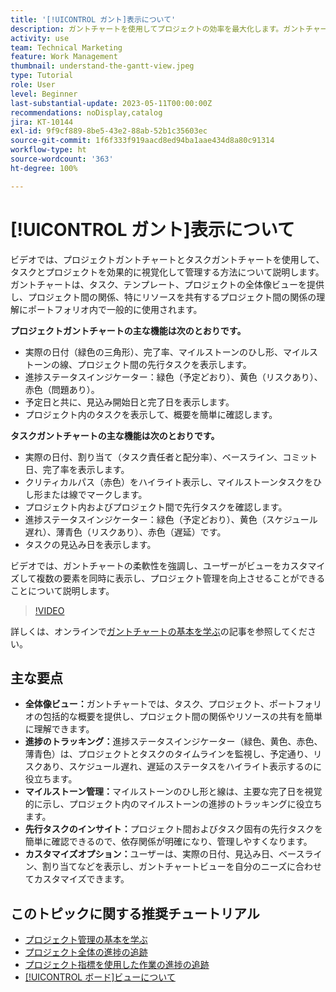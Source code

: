 ```yaml
---
title: '[!UICONTROL ガント]表示について'
description: ガントチャートを使用してプロジェクトの効率を最大化します。ガントチャートは、全体像ビュー、進捗のトラッキング、マイルストーンの管理、先行タスクのインサイト、カスタマイズ可能なオプションを提供して、タスクとリソースの管理を効率化します。
activity: use
team: Technical Marketing
feature: Work Management
thumbnail: understand-the-gantt-view.jpeg
type: Tutorial
role: User
level: Beginner
last-substantial-update: 2023-05-11T00:00:00Z
recommendations: noDisplay,catalog
jira: KT-10144
exl-id: 9f9cf889-8be5-43e2-88ab-52b1c35603ec
source-git-commit: 1f6f333f919aacd8ed94ba1aae434d8a80c91314
workflow-type: ht
source-wordcount: '363'
ht-degree: 100%

---
```


# [!UICONTROL ガント]表示について

ビデオでは、プロジェクトガントチャートとタスクガントチャートを使用して、タスクとプロジェクトを効果的に視覚化して管理する方法について説明します。ガントチャートは、タスク、テンプレート、プロジェクトの全体像ビューを提供し、プロジェクト間の関係、特にリソースを共有するプロジェクト間の関係の理解にポートフォリオ内で一般的に使用されます。

**プロジェクトガントチャートの主な機能は次のとおりです。**

* 実際の日付（緑色の三角形）、完了率、マイルストーンのひし形、マイルストーンの線、プロジェクト間の先行タスクを表示します。
* 進捗ステータスインジケーター：緑色（予定どおり）、黄色（リスクあり）、赤色（問題あり）。
* 予定日と共に、見込み開始日と完了日を表示します。
* プロジェクト内のタスクを表示して、概要を簡単に確認します。

**タスクガントチャートの主な機能は次のとおりです。**

* 実際の日付、割り当て（タスク責任者と配分率）、ベースライン、コミット日、完了率を表示します。
* クリティカルパス（赤色）をハイライト表示し、マイルストーンタスクをひし形または線でマークします。
* プロジェクト内およびプロジェクト間で先行タスクを確認します。
* 進捗ステータスインジケーター：緑色（予定どおり）、黄色（スケジュール遅れ）、薄青色（リスクあり）、赤色（遅延）です。
* タスクの見込み日を表示します。

ビデオでは、ガントチャートの柔軟性を強調し、ユーザーがビューをカスタマイズして複数の要素を同時に表示し、プロジェクト管理を向上させることができることについて説明します。

>[!VIDEO](https://video.tv.adobe.com/v/3419304/?quality=12&learn=on&enablevpops)

詳しくは、オンラインで[ガントチャートの基本を学ぶ](https://experienceleague.adobe.com/docs/workfront/using/manage-work/the-gantt-chart/gantt-chart-overview/get-started-with-gantt.html?lang=)の記事を参照してください。

## 主な要点

* **全体像ビュー：**&#x200B;ガントチャートでは、タスク、プロジェクト、ポートフォリオの包括的な概要を提供し、プロジェクト間の関係やリソースの共有を簡単に理解できます。
* **進捗のトラッキング：**&#x200B;進捗ステータスインジケーター（緑色、黄色、赤色、薄青色）は、プロジェクトとタスクのタイムラインを監視し、予定通り、リスクあり、スケジュール遅れ、遅延のステータスをハイライト表示するのに役立ちます。
* **マイルストーン管理：**&#x200B;マイルストーンのひし形と線は、主要な完了日を視覚的に示し、プロジェクト内のマイルストーンの進捗のトラッキングに役立ちます。
* **先行タスクのインサイト：**&#x200B;プロジェクト間およびタスク固有の先行タスクを簡単に確認できるので、依存関係が明確になり、管理しやすくなります。
* **カスタマイズオプション：**&#x200B;ユーザーは、実際の日付、見込み日、ベースライン、割り当てなどを表示し、ガントチャートビューを自分のニーズに合わせてカスタマイズできます。


## このトピックに関する推奨チュートリアル

* [プロジェクト管理の基本を学ぶ](/help/manage-work/projects/getting-started-manage-a-project.md)
* [プロジェクト全体の進捗の追跡](/help/manage-work/projects/track-overall-project-progress.md)
* [プロジェクト指標を使用した作業の進捗の追跡](/help/manage-work/projects/track-work-progress-with-project-metrics.md)
* [[!UICONTROL ボード]ビューについて](/help/manage-work/projects/understand-the-board-view.md)
